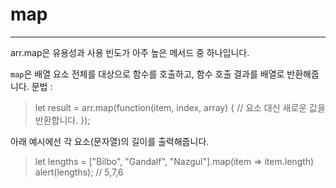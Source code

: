 # map

---

arr.map은 유용성과 사용 빈도가 아주 높은 메서드 중 하나입니다.

`map`은 배열 요소 전체를 대상으로 함수를 호출하고, 함수 호출 결과를 배열로 반환해줍니다.
문법 :

> let result = arr.map(function(item, index, array) {
> // 요소 대신 새로운 값을 반환합니다.
> });

아래 예시에선 각 요소(문자열)의 길이를 출력해줍니다.

> let lengths = ["Bilbo", "Gandalf", "Nazgul"].map(item => item.length)
> alert(lengths); // 5,7,6
